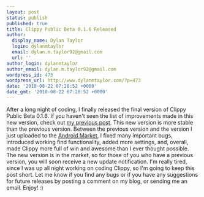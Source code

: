 ```yaml
---
layout: post
status: publish
published: true
title: Clippy Public Beta 0.1.6 Released
author:
  display_name: Dylan Taylor
  login: dylanmtaylor
  email: dylan.m.taylor92@gmail.com
  url: ''
author_login: dylanmtaylor
author_email: dylan.m.taylor92@gmail.com
wordpress_id: 473
wordpress_url: http://www.dylanmtaylor.com/?p=473
date: '2010-08-22 07:28:52 +0000'
date_gmt: '2010-08-22 07:28:52 +0000'
---
```

<p>After a long night of coding, I finally released the final version of Clippy Public Beta 0.1.6. If you haven't seen the list of improvements made in this new version, check out <a href=/pages/blog/2010/08/21/clippy-public-beta-0-1-6-is-in-progress/">my previous post</a>. This new version is more stable than the previous version. Between the previous version and the version I just uploaded to the <a class="zem_slink" title="Android Market" rel="homepage" href="http://www.android.com/market/">Android Market</a>, I fixed many important bugs, introduced working find functionality, added more settings, and, overall, made Clippy more full of win and awesome than I ever thought possible. The new version is in the market, so for those of you who have a previous version, you will soon receive a new update notification. I'm really tired, since I was up all night working on coding Clippy, so I'm going to keep this post short. Let me know if you find any bugs or if you have any suggestions for  future releases by posting a comment on my blog, or sending me an email. Enjoy! :)</p>

